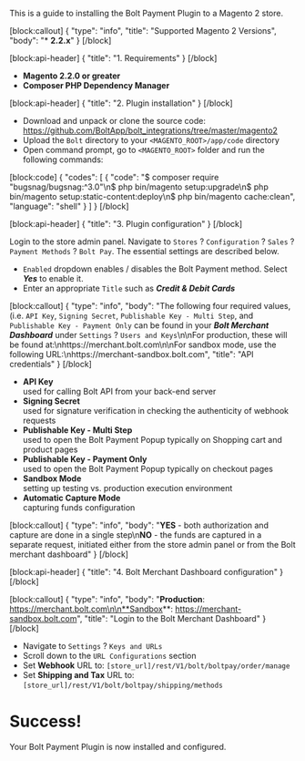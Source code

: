 This is a guide to installing the Bolt Payment Plugin to a Magento 2 store.

[block:callout]
{
  "type": "info",
  "title": "Supported Magento 2 Versions",
  "body": "* **2.2.x**"
}
[/block]

[block:api-header]
{
  "title": "1. Requirements"
}
[/block]

+ **Magento 2.2.0 or greater**
+ **Composer PHP Dependency Manager**

[block:api-header]
{
  "title": "2. Plugin installation"
}
[/block]

+ Download and unpack or clone the source code: https://github.com/BoltApp/bolt_integrations/tree/master/magento2
+ Upload the `Bolt` directory to your `<MAGENTO_ROOT>/app/code` directory
+ Open command prompt, go to `<MAGENTO_ROOT>` folder and run the following
commands:

[block:code]
{
  "codes": [
    {
      "code": "$ composer require \"bugsnag/bugsnag:^3.0\"\n$ php bin/magento setup:upgrade\n$ php bin/magento setup:static-content:deploy\n$ php bin/magento cache:clean",
      "language": "shell"
    }
  ]
}
[/block]

[block:api-header]
{
  "title": "3. Plugin configuration"
}
[/block]

Login to the store admin panel.
Navigate to `Stores` ? `Configuration` ? `Sales` ? `Payment Methods` ? `Bolt Pay`.
The essential settings are described below.

+ `Enabled` dropdown enables / disables the Bolt Payment method.
Select ***Yes*** to enable it.
+ Enter an appropriate `Title` such as ***Credit & Debit Cards***

[block:callout]
{
  "type": "info",
  "body": "The following four required values, (i.e. `API Key`, `Signing Secret`, `Publishable Key - Multi Step`, and `Publishable Key - Payment Only` can be found in your ***Bolt Merchant Dashboard***  under `Settings` ? `Users and Keys`\n\nFor production, these will be found at:\nhttps://merchant.bolt.com\n\nFor sandbox mode, use the following URL:\nhttps://merchant-sandbox.bolt.com",
  "title": "API credentials"
}
[/block]

+ **API Key**  
used for calling Bolt API from your back-end server
+ **Signing Secret**  
used for signature verification in checking the authenticity of webhook requests
+ **Publishable Key - Multi Step**  
used to open the Bolt Payment Popup typically on Shopping cart and product pages
+ **Publishable Key - Payment Only**  
used to open the Bolt Payment Popup typically on checkout pages
+ **Sandbox Mode**  
setting up testing vs. production execution environment
+ **Automatic Capture Mode**  
capturing funds configuration

[block:callout]
{
  "type": "info",
  "body": "**YES** - both authorization and capture are done in a single step\n**NO** - the funds are captured in a separate request, initiated either from the store admin panel or from the Bolt merchant dashboard"
}
[/block]

[block:api-header]
{
  "title": "4. Bolt Merchant Dashboard configuration"
}
[/block]

[block:callout]
{
  "type": "info",
  "body": "**Production**: https://merchant.bolt.com\n\n**Sandbox**: https://merchant-sandbox.bolt.com",
  "title": "Login to the Bolt Merchant Dashboard"
}
[/block]
+ Navigate to `Settings` ? `Keys and URLs`
+ Scroll down to the `URL Configurations` section
+ Set **Webhook** URL to: `[store_url]/rest/V1/bolt/boltpay/order/manage`  
+ Set **Shipping and Tax** URL to: `[store_url]/rest/V1/bolt/boltpay/shipping/methods`  

# Success!  
Your Bolt Payment Plugin is now installed and configured.